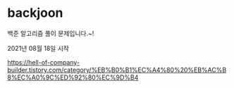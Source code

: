 # backjoon

백준 알고리즘 풀이 문제입니다.~!

2021년 08월 18일 시작

https://hell-of-company-builder.tistory.com/category/%EB%B0%B1%EC%A4%80%20%EB%AC%B8%EC%A0%9C%ED%92%80%EC%9D%B4
